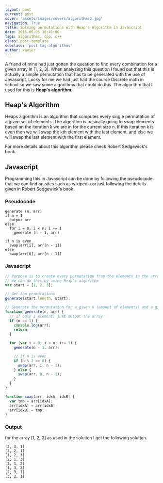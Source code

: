 ```yaml
---
layout: post
current: post
cover: 'assets/images/covers/algorithms2.jpg'
navigation: True
title: Solving permutations with Heap's Algorithm in Javascript
date: 2015-06-05 18:41:00
tags: algorithms, cpp, c++
class: post-template
subclass: 'post tag-algorithms'
author: xavier
---
```


A friend of mine had just gotten the question to find every combination for a given array in [1, 2, 3].
When analyzing this question I found out that this is actually a simple permutation that has to be generated with the use of Javascript. Lucky for me we had just had the course Discrete math in school so we saw some algorithms that could do this. The algorithm that I used for this is **Heap's algorithm**.

## Heap's Algorithm

Heaps algorithm is an algorithm that computes every single permutation of a given set of elements. The algorithm is basically going to swap elements based on the iteration k we are in for the current size n. If this iteration k is even then we will swap the kth element with the last element, and else we will swap the last element with the first element.

For more details about this algorithm please check Robert Sedgewick's book.

## Javascript

Programming this in Javascript can be done by following the pseudocode that we can find on sites such as wikipedia or just following the details given in Robert Sedgewick's book.

### Pseudocode

```
generate (n, arr)
if n = 1
  output arr
else
  for i = 0; i < n; i += 1
    generate (n - 1, arr)

if n is even
  swap(arr[i], arr[n - 1])
else
  swap(arr[0], arr[n - 1])
```

### Javascript

```javascript
// Purpose is to create every permutation from the elements in the array
// We can do this by using Heap's algorithm
var start = [1, 2, 3];

// Get the permutations
generate(start.length, start);

// Generate the permutation for a given n (amount of elements) and a given array
function generate(n, arr) {
  // If only 1 element, just output the array
  if (n == 1) {
    console.log(arr);
    return;
  }

  for (var i = 0; i < n; i+= 1) {
    generate(n - 1, arr);

    // If n is even
    if (n % 2 == 0) {
      swap(arr, i, n - 1);
    } else {
      swap(arr, 0, n - 1);
    }
  }
}

function swap(arr, idxA, idxB) {
  var tmp = arr[idxA];
  arr[idxA] = arr[idxB];
  arr[idxB] = tmp;
}
```

### Output
for the array [1, 2, 3] as used in the solution I get the following solution.

```
[2, 3, 1]
[3, 2, 1]
[1, 2, 3]
[2, 1, 3]
[3, 1, 2]
[1, 3, 2]
[2, 3, 1]
[3, 2, 1]
```
